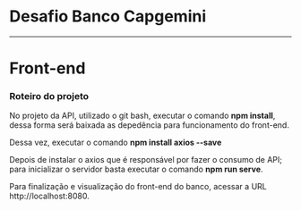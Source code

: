 # Desafio Banco Capgemini
-----------------------------------------
# Front-end
### Roteiro do projeto

No projeto da API, utilizado o git bash, executar o comando **npm install**, dessa forma será baixada as depedência para funcionamento do front-end.

Dessa vez, executar o comando **npm install axios --save**

Depois de instalar o axios que é responsável por fazer o consumo de API; para inicializar o servidor basta executar o comando **npm run serve**.

Para finalização e visualização do front-end do banco, acessar a URL http://localhost:8080.